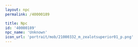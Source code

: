 ```yaml
---
layout: npc
permalink: /40000189

title: Npc
id: '40000189'
npc_name: 'Unknown'
icon_url: 'portrait/mob/21000332_m_zealotsuperior01_p.png'
---
```

